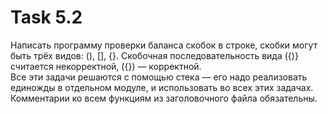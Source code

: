 # Task 5.2
Написать программу проверки баланса скобок в строке, скобки могут быть трёх видов: (), [], {}. Скобочная последовательность вида ({)} считается некорректной, ({}) — корректной.  
Все эти задачи решаются с помощью стека — его надо реализовать единожды в отдельном модуле, и использовать во всех этих задачах. Комментарии ко всем функциям из заголовочного файла обязательны.